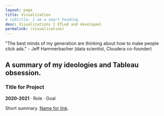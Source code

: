 ```yaml
---
layout: page
title: Visualization
# subtitle: I am a smart heading.
desc: Visualizations I ETLed and developed.
permalink: /visualization/
---
```


<div class="pretty-links">

<div class="lead lead-about"> "The best minds of my generation are thinking about how to make people click ads." - Jeff Hammerbacher (data scientist, Cloudera co-founder)
</div>

<!-- {::nomarkdown} 
<figure class="site-profile">
    <img src="{{ site.baseurl }}/assets/img/profile.png">
</figure>
{:/} -->

A summary of my ideologies and Tableau obsession.
---


### Title for Project

**2020-2021** · Role · Goal

Short summary. [Name for link](http://forlink/). 